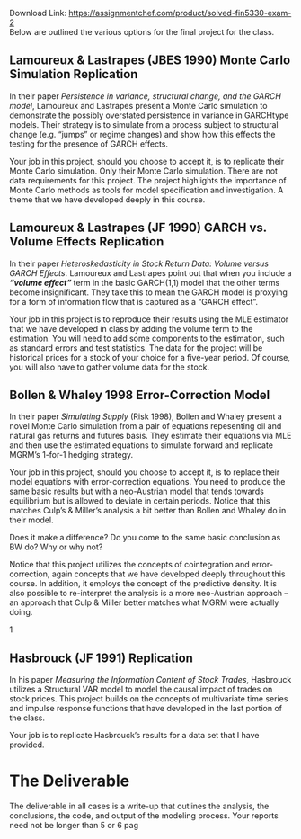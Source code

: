 Download Link: https://assignmentchef.com/product/solved-fin5330-exam-2
<br>
Below are outlined the various options for the final project for the class.

<h2>Lamoureux &amp; Lastrapes (JBES 1990) Monte Carlo Simulation Replication</h2>

In their paper <em>Persistence in variance, structural change, and the GARCH model</em>, Lamoureux and Lastrapes present a Monte Carlo simulation to demonstrate the possibly overstated persistence in variance in GARCHtype models. Their strategy is to simulate from a process subject to structural change (e.g. “jumps” or regime changes) and show how this effects the testing for the presence of GARCH effects.

Your job in this project, should you choose to accept it, is to replicate their Monte Carlo simulation. Only their Monte Carlo simulation. There are not data requirements for this project. The project highlights the importance of Monte Carlo methods as tools for model specification and investigation. A theme that we have developed deeply in this course.

<h2>Lamoureux &amp; Lastrapes (JF 1990) GARCH vs. Volume Effects Replication</h2>

In their paper <em>Heteroskedasticity in Stock Return Data: Volume versus GARCH Effects</em>. Lamoureux and Lastrapes point out that when you include a <strong><em>“volume effect” </em></strong>term in the basic GARCH(1,1) model that the other terms become insignificant. They take this to mean the GARCH model is proxying for a form of information flow that is captured as a “GARCH effect”.

Your job in this project is to reproduce their results using the MLE estimator that we have developed in class by adding the volume term to the estimation. You will need to add some components to the estimation, such as standard errors and test statistics. The data for the project will be historical prices for a stock of your choice for a five-year period. Of course, you will also have to gather volume data for the stock.

<h2>Bollen &amp; Whaley 1998 Error-Correction Model</h2>

In their paper <em>Simulating Supply </em>(Risk 1998), Bollen and Whaley present a novel Monte Carlo simulation from a pair of equations repesenting oil and natural gas returns and futures basis. They estimate their equations via MLE and then use the estimated equations to simulate forward and replicate MGRM’s 1-for-1 hedging strategy.

Your job in this project, should you choose to accept it, is to replace their model equations with error-correction equations. You need to produce the same basic results but with a neo-Austrian model that tends towards equilibrium but is allowed to deviate in certain periods. Notice that this matches Culp’s &amp; Miller’s analysis a bit better than Bollen and Whaley do in their model.

Does it make a difference? Do you come to the same basic conclusion as BW do? Why or why not?

Notice that this project utilizes the concepts of cointegration and error-correction, again concepts that we have developed deeply throughout this course. In addition, it employs the concept of the predictive density. It is also possible to re-interpret the analysis is a more neo-Austrian approach – an approach that Culp &amp; Miller better matches what MGRM were actually doing.

1

<h2>Hasbrouck (JF 1991) Replication</h2>

In his paper <em>Measuring the Information Content of Stock Trades</em>, Hasbrouck utilizes a Structural VAR model to model the causal impact of trades on stock prices. This project builds on the concepts of multivariate time series and impulse response functions that have developed in the last portion of the class.

Your job is to replicate Hasbrouck’s results for a data set that I have provided.

<h1>The Deliverable</h1>

The deliverable in all cases is a write-up that outlines the analysis, the conclusions, the code, and output of the modeling process. Your reports need not be longer than 5 or 6 pag